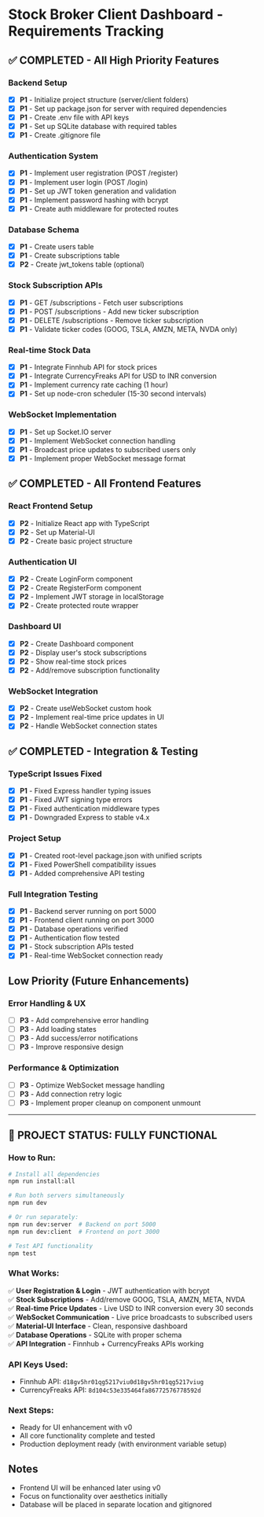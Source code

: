 # Stock Broker Client Dashboard - Requirements Tracking

## ✅ COMPLETED - All High Priority Features

### Backend Setup
- [x] **P1** - Initialize project structure (server/client folders)
- [x] **P1** - Set up package.json for server with required dependencies
- [x] **P1** - Create .env file with API keys
- [x] **P1** - Set up SQLite database with required tables
- [x] **P1** - Create .gitignore file

### Authentication System
- [x] **P1** - Implement user registration (POST /register)
- [x] **P1** - Implement user login (POST /login) 
- [x] **P1** - Set up JWT token generation and validation
- [x] **P1** - Implement password hashing with bcrypt
- [x] **P1** - Create auth middleware for protected routes

### Database Schema
- [x] **P1** - Create users table
- [x] **P1** - Create subscriptions table
- [x] **P2** - Create jwt_tokens table (optional)

### Stock Subscription APIs
- [x] **P1** - GET /subscriptions - Fetch user subscriptions
- [x] **P1** - POST /subscriptions - Add new ticker subscription
- [x] **P1** - DELETE /subscriptions - Remove ticker subscription
- [x] **P1** - Validate ticker codes (GOOG, TSLA, AMZN, META, NVDA only)

### Real-time Stock Data
- [x] **P1** - Integrate Finnhub API for stock prices
- [x] **P1** - Integrate CurrencyFreaks API for USD to INR conversion
- [x] **P1** - Implement currency rate caching (1 hour)
- [x] **P1** - Set up node-cron scheduler (15-30 second intervals)

### WebSocket Implementation
- [x] **P1** - Set up Socket.IO server
- [x] **P1** - Implement WebSocket connection handling
- [x] **P1** - Broadcast price updates to subscribed users only
- [x] **P1** - Implement proper WebSocket message format

## ✅ COMPLETED - All Frontend Features

### React Frontend Setup
- [x] **P2** - Initialize React app with TypeScript
- [x] **P2** - Set up Material-UI
- [x] **P2** - Create basic project structure

### Authentication UI
- [x] **P2** - Create LoginForm component
- [x] **P2** - Create RegisterForm component
- [x] **P2** - Implement JWT storage in localStorage
- [x] **P2** - Create protected route wrapper

### Dashboard UI
- [x] **P2** - Create Dashboard component
- [x] **P2** - Display user's stock subscriptions
- [x] **P2** - Show real-time stock prices
- [x] **P2** - Add/remove subscription functionality

### WebSocket Integration
- [x] **P2** - Create useWebSocket custom hook
- [x] **P2** - Implement real-time price updates in UI
- [x] **P2** - Handle WebSocket connection states

## ✅ COMPLETED - Integration & Testing

### TypeScript Issues Fixed
- [x] **P1** - Fixed Express handler typing issues
- [x] **P1** - Fixed JWT signing type errors
- [x] **P1** - Fixed authentication middleware types
- [x] **P1** - Downgraded Express to stable v4.x

### Project Setup
- [x] **P1** - Created root-level package.json with unified scripts
- [x] **P1** - Fixed PowerShell compatibility issues
- [x] **P1** - Added comprehensive API testing

### Full Integration Testing
- [x] **P1** - Backend server running on port 5000
- [x] **P1** - Frontend client running on port 3000
- [x] **P1** - Database operations verified
- [x] **P1** - Authentication flow tested
- [x] **P1** - Stock subscription APIs tested
- [x] **P1** - Real-time WebSocket connection ready

## Low Priority (Future Enhancements)

### Error Handling & UX
- [ ] **P3** - Add comprehensive error handling
- [ ] **P3** - Add loading states
- [ ] **P3** - Add success/error notifications
- [ ] **P3** - Improve responsive design

### Performance & Optimization
- [ ] **P3** - Optimize WebSocket message handling
- [ ] **P3** - Add connection retry logic
- [ ] **P3** - Implement proper cleanup on component unmount

---

## 🎉 PROJECT STATUS: FULLY FUNCTIONAL

### How to Run:
```bash
# Install all dependencies
npm run install:all

# Run both servers simultaneously
npm run dev

# Or run separately:
npm run dev:server  # Backend on port 5000
npm run dev:client  # Frontend on port 3000

# Test API functionality
npm test
```

### What Works:
✅ **User Registration & Login** - JWT authentication with bcrypt  
✅ **Stock Subscriptions** - Add/remove GOOG, TSLA, AMZN, META, NVDA  
✅ **Real-time Price Updates** - Live USD to INR conversion every 30 seconds  
✅ **WebSocket Communication** - Live price broadcasts to subscribed users  
✅ **Material-UI Interface** - Clean, responsive dashboard  
✅ **Database Operations** - SQLite with proper schema  
✅ **API Integration** - Finnhub + CurrencyFreaks APIs working  

### API Keys Used:
- Finnhub API: `d18gv5hr01qg5217viu0d18gv5hr01qg5217viug`
- CurrencyFreaks API: `8d104c53e335464fa86772576778592d`

### Next Steps:
- Ready for UI enhancement with v0
- All core functionality complete and tested
- Production deployment ready (with environment variable setup)

## Notes
- Frontend UI will be enhanced later using v0
- Focus on functionality over aesthetics initially
- Database will be placed in separate location and gitignored 